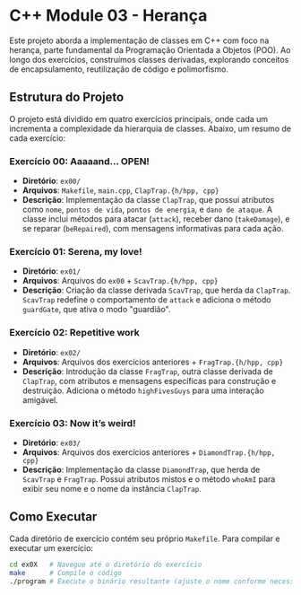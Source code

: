 # C++ Module 03 - Herança

Este projeto aborda a implementação de classes em C++ com foco na herança, parte fundamental da Programação Orientada a Objetos (POO). Ao longo dos exercícios, construímos classes derivadas, explorando conceitos de encapsulamento, reutilização de código e polimorfismo.

## Estrutura do Projeto

O projeto está dividido em quatro exercícios principais, onde cada um incrementa a complexidade da hierarquia de classes. Abaixo, um resumo de cada exercício:

### Exercício 00: Aaaaand... OPEN!
- **Diretório**: `ex00/`
- **Arquivos**: `Makefile`, `main.cpp`, `ClapTrap.{h/hpp, cpp}`
- **Descrição**: Implementação da classe `ClapTrap`, que possui atributos como `nome`, `pontos de vida`, `pontos de energia`, e `dano de ataque`. A classe inclui métodos para atacar (`attack`), receber dano (`takeDamage`), e se reparar (`beRepaired`), com mensagens informativas para cada ação.

### Exercício 01: Serena, my love!
- **Diretório**: `ex01/`
- **Arquivos**: Arquivos do `ex00` + `ScavTrap.{h/hpp, cpp}`
- **Descrição**: Criação da classe derivada `ScavTrap`, que herda da `ClapTrap`. `ScavTrap` redefine o comportamento de `attack` e adiciona o método `guardGate`, que ativa o modo "guardião".

### Exercício 02: Repetitive work
- **Diretório**: `ex02/`
- **Arquivos**: Arquivos dos exercícios anteriores + `FragTrap.{h/hpp, cpp}`
- **Descrição**: Introdução da classe `FragTrap`, outra classe derivada de `ClapTrap`, com atributos e mensagens específicas para construção e destruição. Adiciona o método `highFivesGuys` para uma interação amigável.

### Exercício 03: Now it’s weird!
- **Diretório**: `ex03/`
- **Arquivos**: Arquivos dos exercícios anteriores + `DiamondTrap.{h/hpp, cpp}`
- **Descrição**: Implementação da classe `DiamondTrap`, que herda de `ScavTrap` e `FragTrap`. Possui atributos mistos e o método `whoAmI` para exibir seu nome e o nome da instância `ClapTrap`.

## Como Executar

Cada diretório de exercício contém seu próprio `Makefile`. Para compilar e executar um exercício:

```bash
cd ex0X   # Navegue até o diretório do exercício
make      # Compile o código
./program # Execute o binário resultante (ajuste o nome conforme necessário)
